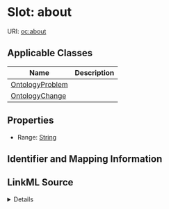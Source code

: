 # Slot: about

URI: [oc:about](http://w3id.org/ontogpt/ontology-class-templateabout)



<!-- no inheritance hierarchy -->




## Applicable Classes

| Name | Description |
| --- | --- |
[OntologyProblem](OntologyProblem.md) | 
[OntologyChange](OntologyChange.md) | 






## Properties

* Range: [String](String.md)







## Identifier and Mapping Information








## LinkML Source

<details>
```yaml
name: about
alias: about
domain_of:
- OntologyProblem
- OntologyChange
range: string

```
</details>